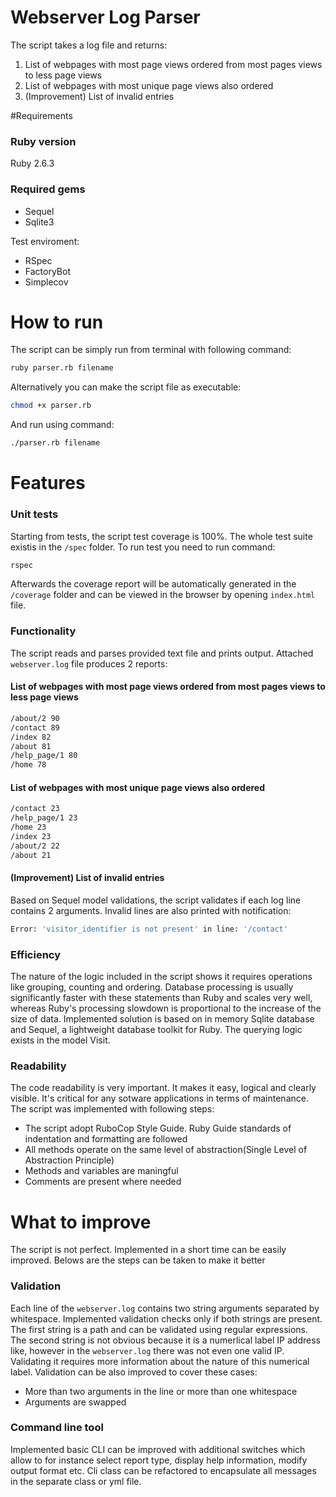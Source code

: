 # Webserver Log Parser

The script takes a log file and returns:
1. List of webpages with most page views ordered from most pages views to less page views
1. List of webpages with most unique page views also ordered
1. (Improvement) List of invalid entries

#Requirements

### Ruby version
Ruby 2.6.3

### Required gems
* Sequel
* Sqlite3

Test enviroment:
* RSpec
* FactoryBot
* Simplecov

# How to run
The script can be simply run from terminal with following command:
```bash
ruby parser.rb filename
```
Alternatively you can make the script file as executable:

```bash
chmod +x parser.rb
```
And run using command:
```bash
./parser.rb filename
```

# Features

### Unit tests
Starting from tests, the script test coverage is 100%. The whole test suite existis in the `/spec` folder. To run test you need to run command:
```bash
rspec
```
Afterwards the coverage report will be automatically generated in the `/coverage` folder and can be viewed in the browser by opening `index.html` file.

### Functionality
The script reads and parses provided text file and prints output. Attached `webserver.log` file produces 2 reports:

#### List of webpages with most page views ordered from most pages views to less page views
```bash
/about/2 90
/contact 89
/index 82
/about 81
/help_page/1 80
/home 78
```
#### List of webpages with most unique page views also ordered
```bash
/contact 23
/help_page/1 23
/home 23
/index 23
/about/2 22
/about 21
```
#### (Improvement) List of invalid entries
Based on Sequel model validations, the script validates if each log line contains 2 arguments. Invalid lines are also printed with notification:

```bash
Error: 'visitor_identifier is not present' in line: '/contact'
```

### Efficiency
The nature of the logic included in the script shows it requires operations like grouping, counting and ordering. Database processing is usually significantly faster with these statements than Ruby and scales very well, whereas Ruby's processing slowdown is proportional to the increase of the size of data.
Implemented solution is based on in memory Sqlite database and Sequel, a lightweight database toolkit for Ruby. The querying logic exists in the model Visit.

### Readability
The code readability is very important. It makes it easy, logical and clearly visible. It's critical for any sotware applications in terms of maintenance. The script was implemented with following steps:

* The script adopt RuboCop Style Guide. Ruby Guide standards of indentation and formatting are followed
* All methods operate on the same level of abstraction(Single Level of Abstraction Principle)
* Methods and variables are maningful
* Comments are present where needed

# What to improve

The script is not perfect. Implemented in a short time can be easily improved. Belows are the steps can be taken to make it better

### Validation
Each line of the `webserver.log` contains two string arguments separated by whitespace. Implemented validation checks only if both strings are present. The first string is a path and can be validated using regular expressions. The second string is not obvious because it is a numerlical label IP address like, however in the `webserver.log` there was not even one valid IP. Validating it requires more information about the nature of this numerical label.
Validation can be also improved to cover these cases:
* More than two arguments in the line or more than one whitespace
* Arguments are swapped

### Command line tool
Implemented basic CLI can be improved with additional switches which allow to for instance select report type, display help information, modify output format etc. Cli class can be refactored to encapsulate all messages in the separate class or yml file.
